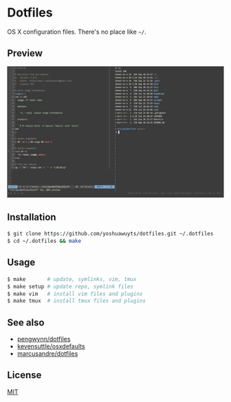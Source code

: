 # Dotfiles
OS X configuration files. There's no place like `~/`.

## Preview
![tmux split](./src/screenshot.png)

## Installation
```sh
$ git clone https://github.com/yoshuawuyts/dotfiles.git ~/.dotfiles
$ cd ~/.dotfiles && make
```

## Usage
```sh
$ make       # update, symlinks, vim, tmux
$ make setup # update repo, symlink files
$ make vim   # install vim files and plugins
$ make tmux  # install tmux files and plugins
```

## See also
- [pengwynn/dotfiles](https://github.com/pengwynn/dotfiles)
- [kevensuttle/osxdefaults](https://github.com/kevinSuttle/OSXDefaults/blob/master/.osx)
- [marcusandre/dotfiles](https://github.com/marcusandre/dotfiles)

## License
[MIT](https://tldrlegal.com/license/mit-license)
